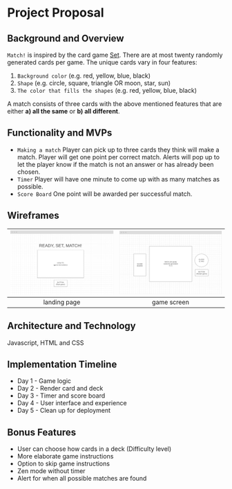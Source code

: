 # Project Proposal 

## Background and Overview 
`Match!` is inspired by the card game [Set](https://en.wikipedia.org/wiki/Set_(card_game)). There are at most twenty randomly generated cards per game. The unique cards vary in four features:
  1. `Background color` (e.g. red, yellow, blue, black)
  2. `Shape` (e.g. circle, square, triangle OR moon, star, sun)
  3. `The color that fills the shapes` (e.g. red, yellow, blue, black)

A match consists of three cards with the above mentioned features that are either **a) all the same** or **b) all different**. 

## Functionality and MVPs 
* `Making a match` Player can pick up to three cards they think will make a match. 
  Player will get one point per correct match. 
  Alerts will pop up to let the player know if the match is not an answer or has already been chosen.
* `Timer` Player will have one minute to come up with as many matches as possible. 
* `Score Board` One point will be awarded per successful match. 

## Wireframes 

<img src="./dist/images/wf_02.png" alt="landing page" width="400"/>  |  <img src="./dist/images/wf_01.png" alt="game screen" width="400"/>
:-------------------------:|:-------------------------:
landing page | game screen

## Architecture and Technology 
Javascript, HTML and CSS

## Implementation Timeline 
* Day 1 - Game logic
* Day 2 - Render card and deck 
* Day 3 - Timer and score board 
* Day 4 - User interface and experience 
* Day 5 - Clean up for deployment

## Bonus Features
* User can choose how cards in a deck (Difficulty level)
* More elaborate game instructions
* Option to skip game instructions
* Zen mode without timer
* Alert for when all possible matches are found
